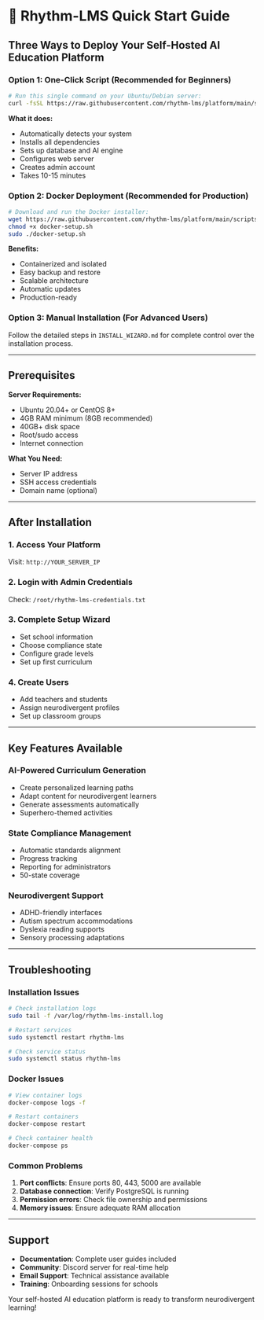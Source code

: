 # 🚀 Rhythm-LMS Quick Start Guide

## Three Ways to Deploy Your Self-Hosted AI Education Platform

### Option 1: One-Click Script (Recommended for Beginners)
```bash
# Run this single command on your Ubuntu/Debian server:
curl -fsSL https://raw.githubusercontent.com/rhythm-lms/platform/main/scripts/install.sh | sudo bash
```

**What it does:**
- Automatically detects your system
- Installs all dependencies
- Sets up database and AI engine
- Configures web server
- Creates admin account
- Takes 10-15 minutes

### Option 2: Docker Deployment (Recommended for Production)
```bash
# Download and run the Docker installer:
wget https://raw.githubusercontent.com/rhythm-lms/platform/main/scripts/docker-setup.sh
chmod +x docker-setup.sh
sudo ./docker-setup.sh
```

**Benefits:**
- Containerized and isolated
- Easy backup and restore
- Scalable architecture
- Automatic updates
- Production-ready

### Option 3: Manual Installation (For Advanced Users)
Follow the detailed steps in `INSTALL_WIZARD.md` for complete control over the installation process.

---

## Prerequisites

**Server Requirements:**
- Ubuntu 20.04+ or CentOS 8+
- 4GB RAM minimum (8GB recommended)
- 40GB+ disk space
- Root/sudo access
- Internet connection

**What You Need:**
- Server IP address
- SSH access credentials
- Domain name (optional)

---

## After Installation

### 1. Access Your Platform
Visit: `http://YOUR_SERVER_IP`

### 2. Login with Admin Credentials
Check: `/root/rhythm-lms-credentials.txt`

### 3. Complete Setup Wizard
- Set school information
- Choose compliance state
- Configure grade levels
- Set up first curriculum

### 4. Create Users
- Add teachers and students
- Assign neurodivergent profiles
- Set up classroom groups

---

## Key Features Available

### AI-Powered Curriculum Generation
- Create personalized learning paths
- Adapt content for neurodivergent learners
- Generate assessments automatically
- Superhero-themed activities

### State Compliance Management
- Automatic standards alignment
- Progress tracking
- Reporting for administrators
- 50-state coverage

### Neurodivergent Support
- ADHD-friendly interfaces
- Autism spectrum accommodations
- Dyslexia reading supports
- Sensory processing adaptations

---

## Troubleshooting

### Installation Issues
```bash
# Check installation logs
sudo tail -f /var/log/rhythm-lms-install.log

# Restart services
sudo systemctl restart rhythm-lms

# Check service status
sudo systemctl status rhythm-lms
```

### Docker Issues
```bash
# View container logs
docker-compose logs -f

# Restart containers
docker-compose restart

# Check container health
docker-compose ps
```

### Common Problems
1. **Port conflicts**: Ensure ports 80, 443, 5000 are available
2. **Database connection**: Verify PostgreSQL is running
3. **Permission errors**: Check file ownership and permissions
4. **Memory issues**: Ensure adequate RAM allocation

---

## Support

- **Documentation**: Complete user guides included
- **Community**: Discord server for real-time help
- **Email Support**: Technical assistance available
- **Training**: Onboarding sessions for schools

Your self-hosted AI education platform is ready to transform neurodivergent learning!